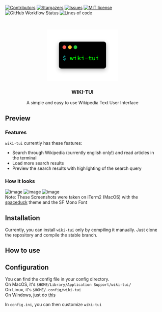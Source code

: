 [![Contributors](https://img.shields.io/github/contributors/Builditluc/wiki-tui.svg?style=for-the-badge)](https://github.com/Builditluc/wiki-tui/graphs/contributors)
[![Stargazers](https://img.shields.io/github/stars/Builditluc/wiki-tui.svg?style=for-the-badge)](https://github.com/Builditluc/wiki-tui/stargazers)
[![Issues](https://img.shields.io/github/issues/Builditluc/wiki-tui.svg?style=for-the-badge)](https://github.com/Builditluc/wiki-tui/issues)
[![MIT license](https://img.shields.io/github/license/Builditluc/wiki-tui?style=for-the-badge)](https://github.com/Builditluc/wiki-tui/blob/stable/LICENSE.txt)
![GitHub Workflow Status](https://img.shields.io/github/workflow/status/Builditluc/wiki-tui/Rust?style=for-the-badge)
![Lines of code](https://img.shields.io/tokei/lines/github/Builditluc/wiki-tui?style=for-the-badge)

<br />
<p align="center">
  <a href="https://github.com/Builditluc/wiki-tui">
    <img src= "logo.png" alt="Logo" width="234" height="167">
  </a>

  <h3 align="center">WIKI-TUI</h3>

  <p align="center">
    A simple and easy to use Wikipedia Text User Interface
  </p>
</p>

## Preview

### Features
`wiki-tui` currently has these features:
<ul>
  <li>Search through Wikipedia (currently english only!) and read articles in the terminal</li>
  <li>Load more search results</li>
  <li>Preview the search results with highlighting of the search query</li>
</ul>

### How it looks

![image](https://user-images.githubusercontent.com/37375448/116461454-8ec0d780-a868-11eb-8725-a503bce4828c.png)
![image](https://user-images.githubusercontent.com/37375448/116461510-a0a27a80-a868-11eb-950b-f804ffa4ad3b.png)
![image](https://user-images.githubusercontent.com/37375448/116461593-bb74ef00-a868-11eb-9280-cf64eaa4e11f.png) <br>
Note: These Screenshots were taken on iTerm2 (MacOS) with the [spaceduck](https://github.com/pineapplegiant/spaceduck-terminal) theme and the SF Mono Font

## Installation

Currently, you can install `wiki-tui` only by compiling it manually.
Just clone the repository and compile the stable branch.

## How to use

## Configuration

You can find the config file in your config directory. <br>
On MacOS, it's ```$HOME/Library/Application Support/wiki-tui/``` <br>
On Linux, it's ```$HOME/.config/wiki-tui``` <br>
On Windows, just do [this](https://wiki.archlinux.org/index.php/Installation_guide)

In `config.ini`, you can then customize `wiki-tui`
